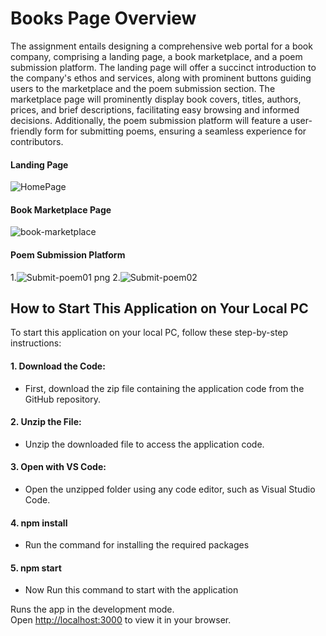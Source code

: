 # Books Page Overview

The assignment entails designing a comprehensive web portal for a book company, comprising a landing page, a book marketplace, and a poem submission platform. The landing page will offer a succinct introduction to the company's ethos and services, along with prominent buttons guiding users to the marketplace and the poem submission section. The marketplace page will prominently display book covers, titles, authors, prices, and brief descriptions, facilitating easy browsing and informed decisions. Additionally, the poem submission platform will feature a user-friendly form for submitting poems, ensuring a seamless experience for contributors.

#### Landing Page
![HomePage](https://github.com/rakesh4902/todos-task-claimzippy-assignment-/assets/83058036/cde46ed8-6bb5-48ab-bd25-562cdb79375d)

#### Book Marketplace Page
![book-marketplace](https://github.com/rakesh4902/todos-task-claimzippy-assignment-/assets/83058036/12362caa-b690-4ea5-bd7b-16abff829ed7)

#### Poem Submission Platform
1.![Submit-poem01 png](https://github.com/rakesh4902/todos-task-claimzippy-assignment-/assets/83058036/84ee9a2a-3a92-48b1-8d39-7d35330b62e8)
2.![Submit-poem02](https://github.com/rakesh4902/todos-task-claimzippy-assignment-/assets/83058036/e9391459-ad6a-4b54-9ba6-5c2a8d2901ec)

## How to Start This Application on Your Local PC

To start this application on your local PC, follow these step-by-step instructions:

#### 1. Download the Code:
- First, download the zip file containing the application code from the GitHub repository.

#### 2. Unzip the File:
- Unzip the downloaded file to access the application code.

#### 3. Open with VS Code:
- Open the unzipped folder using any code editor, such as Visual Studio Code.

#### 4. npm install
- Run the command for installing the required packages
  
#### 5. npm start
- Now Run this command to start with the application

Runs the app in the development mode.\
Open [http://localhost:3000](http://localhost:3000) to view it in your browser.




